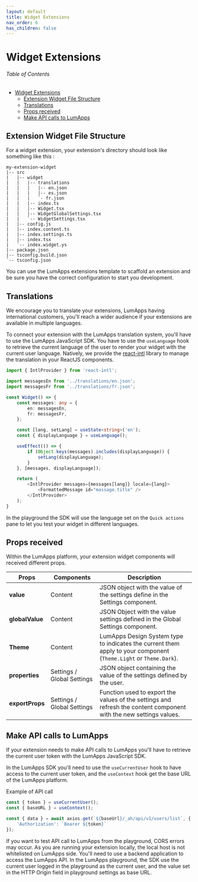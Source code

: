 ```yaml
---
layout: default
title: Widget Extensions
nav_order: 6
has_children: false
---
```



# Widget Extensions

<h6> Table of Contents</h6>

- [Widget Extensions](#widget-extensions)
  - [Extension Widget File Structure](#extension-widget-file-structure)
  - [Translations](#translations)
  - [Props received](#props-received)
  - [Make API calls to LumApps](#make-api-calls-to-lumapps)

## Extension Widget File Structure
For a widget extension, your extension's directory should look like something like this :

```
my-extension-widget
|-- src
|   |-- widget
|   |   |-- translations
|   |   |   |-- en.json
|   |   |   |-- es.json
|   |   |   `- fr.json
|   |   |-- index.ts
|   |   |-- Widget.tsx
|   |   |-- WidgetGlobalSettings.tsx
|   |   `-- WidgetSettings.tsx
|   |-- config.js
|   |-- index.content.ts
|   |-- index.settings.ts
|   |-- index.tsx
|   `-- index.widget.ys
|-- package.json
|-- tsconfig.build.json
`-- tsconfig.json
```
You can use the LumApps extensions template to scaffold an extension and be sure you have the correct configuration to start you development.



## Translations
We encourage you to translate your extensions, LumApps having international customers, you'll reach a wider audience if your extensions are available in multiple languages.

To connect your extension with the LumApps translation system, you'll have to use the LumApps JavaScript SDK.
You have to use the `useLanguage` hook to retrieve the current language of the user to render your widget with the current user language. Natively, we provide the [react-intl](https://www.npmjs.com/package/react-intl) library to manage the translation in your ReactJS components.


``` typescript
import { IntlProvider } from 'react-intl';

import messagesEn from '../translations/en.json';
import messagesFr from '../translations/fr.json';

const Widget() => {
    const messages: any = {
        en: messagesEn,
        fr: messagesFr,
    };

    const [lang, setLang] = useState<string>('en');
    const { displayLanguage } = useLanguage();

    useEffect(() => {
        if (Object.keys(messages).includes(displayLanguage)) {
            setLang(displayLanguage);
        }
    }, [messages, displayLanguage]);

    return (
        <IntlProvider messages={messages[lang]} locale={lang}>
            <FormattedMessage id="massage.title" />
        </IntlProvider>
    );
}
```

In the playground the SDK will use the language set on the `Quick actions` pane to let you test your widget in different languages.



## Props received
Within the LumApps platform, your extension widget components will received different props.


| Props           | Components                 | Description                                                                                                         |
| --------------- | -------------------------- | ------------------------------------------------------------------------------------------------------------------- |
| **value**       | Content                    | JSON object with the value of the settings define in the Settings component.                                        |
| **globalValue** | Content                    | JSON Object with the value settings defined in the Global Settings component.                                       |
| **Theme**       | Content                    | LumApps Design System type to indicates the current them apply to your component (`Theme.Light` or `Theme.Dark`). |
| **properties**  | Settings / Global Settings | JSON object containing the value of the settings defined by the user.                                               |
| **exportProps** | Settings / Global Settings | Function used to export the values of the settings and refresh the content component with the new settings values.  |



## Make API calls to LumApps

If your extension needs to make API calls to LumApps you'll have to retrieve the current user token with the LumApps JavaScript SDK.

In the LumApps SDK you'll need to use the `useCurrentUser` hook to have access to the current user token, and the `useContext` hook get the base URL of the LumApps platform.

Example of API call 
``` typescript
const { token } = useCurrentUser();
const { baseURL } = useContext();

const { data } = await axios.get(`${baseUrl}/_ah/api/v1/users/list`, {
    'Authorization': `Bearer ${token}`
});
```

If you want to test API call to LumApps from the playground, CORS errors may occur. As you are running your extension locally, the local host is not whitelisted on LumApps side. You'll need to use a backend application to access the LumApps API.
In the LumApps playground, the SDK use the current user logged in the playground as the current user, and the value set in the HTTP Origin field in playground settings as base URL.
